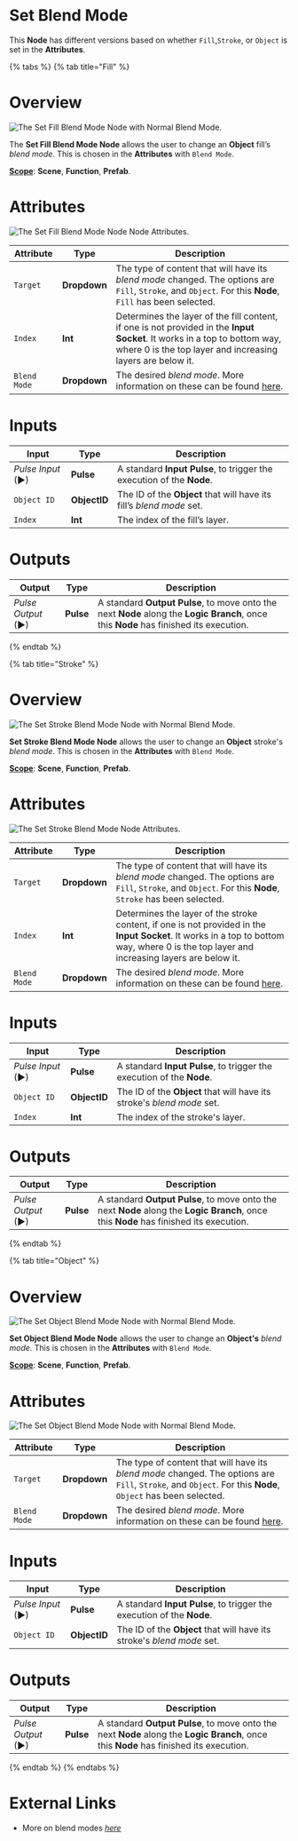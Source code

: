 # Set Blend Mode

This **Node** has different versions based on whether `Fill`,`Stroke`, or `Object` is set in the **Attributes**.

{% tabs %}
{% tab title="Fill" %}
# Overview

![The Set Fill Blend Mode Node with Normal Blend Mode.](../../../.gitbook/assets/setblendmodefillnode.png)

The **Set Fill Blend Mode Node** allows the user to change an **Object** fill’s *blend mode*. This is chosen in the **Attributes** with `Blend Mode`.



[**Scope**](../../overview.md#scopes): **Scene**, **Function**, **Prefab**.

# Attributes

![The Set Fill Blend Mode Node Node Attributes.](../../../.gitbook/assets/setblendmodefillatts.png)

|Attribute|Type|Description|
|---|---|---|
|`Target`|**Dropdown**|The type of content that will have its *blend mode* changed. The options are `Fill`, `Stroke`, and `Object`. For this **Node**, `Fill` has been selected.|
|`Index`|**Int**|Determines the layer of the fill content, if one is not provided in the **Input Socket**. It works in a top to bottom way, where 0 is the top layer and increasing layers are below it. |
|`Blend Mode`|**Dropdown**|The desired *blend mode*. More information on these can be found [here](http://www.simplefilter.de/en/basics/mixmods.html). |


# Inputs

|Input|Type|Description|
|---|---|---|
|*Pulse Input* (►)|**Pulse**|A standard **Input Pulse**, to trigger the execution of the **Node**.|
|`Object ID`|**ObjectID**|The ID of the **Object** that will have its fill’s *blend mode* set.|
|`Index`|**Int**|The index of the fill’s layer.|

# Outputs

|Output|Type|Description|
|---|---|---|
|*Pulse Output* (►)|**Pulse**|A standard **Output Pulse**, to move onto the next **Node** along the **Logic Branch**, once this **Node** has finished its execution.|

{% endtab %}

{% tab title="Stroke" %}

# Overview

![The Set Stroke Blend Mode Node with Normal Blend Mode.](../../../.gitbook/assets/setblendmodestrokenode.png)

**Set Stroke Blend Mode Node** allows the user to change an **Object** stroke's *blend mode*. This is chosen in the **Attributes** with `Blend Mode`.

[**Scope**](../../overview.md#scopes): **Scene**, **Function**, **Prefab**.

# Attributes

![The Set Stroke Blend Mode Node Attributes.](../../../.gitbook/assets/setblendmodestrokeatts.png)

|Attribute|Type|Description|
|---|---|---|
|`Target`|**Dropdown**|The type of content that will have its *blend mode* changed. The options are `Fill`, `Stroke`, and `Object`. For this **Node**, `Stroke` has been selected.|
|`Index`|**Int**|Determines the layer of the stroke content, if one is not provided in the **Input Socket**. It works in a top to bottom way, where 0 is the top layer and increasing layers are below it. |
|`Blend Mode`|**Dropdown**|The desired *blend mode*. More information on these can be found [here](http://www.simplefilter.de/en/basics/mixmods.html).|

# Inputs

|Input|Type|Description|
|---|---|---|
|*Pulse Input* (►)|**Pulse**|A standard **Input Pulse**, to trigger the execution of the **Node**.|
|`Object ID`|**ObjectID**|The ID of the **Object** that will have its stroke's *blend mode* set.|
|`Index`|**Int**|The index of the stroke's layer.|

# Outputs

|Output|Type|Description|
|---|---|---|
|*Pulse Output* (►)|**Pulse**|A standard **Output Pulse**, to move onto the next **Node** along the **Logic Branch**, once this **Node** has finished its execution.|

{% endtab %}

{% tab title="Object" %}

# Overview

![The Set Object Blend Mode Node with Normal Blend Mode.](../../../.gitbook/assets/setblendmodeobjectnode.png)

**Set Object Blend Mode Node** allows the user to change an **Object's** *blend mode*. This is chosen in the **Attributes** with `Blend Mode`.

[**Scope**](../../overview.md#scopes): **Scene**, **Function**, **Prefab**.

# Attributes

![The Set Object Blend Mode Node with Normal Blend Mode.](../../../.gitbook/assets/setblendmodeobjectatts.png)

|Attribute|Type|Description|
|---|---|---|
|`Target`|**Dropdown**|The type of content that will have its *blend mode* changed. The options are `Fill`, `Stroke`, and `Object`. For this **Node**, `Object` has been selected.|
|`Blend Mode`|**Dropdown**|The desired *blend mode*. More information on these can be found [here](http://www.simplefilter.de/en/basics/mixmods.html).|

# Inputs

|Input|Type|Description|
|---|---|---|
|*Pulse Input* (►)|**Pulse**|A standard **Input Pulse**, to trigger the execution of the **Node**.|
|`Object ID`|**ObjectID**|The ID of the **Object** that will have its stroke's *blend mode* set.|

# Outputs

|Output|Type|Description|
|---|---|---|
|*Pulse Output* (►)|**Pulse**|A standard **Output Pulse**, to move onto the next **Node** along the **Logic Branch**, once this **Node** has finished its execution.|



{% endtab %}
{% endtabs %}


# External Links

* More on blend modes [*here*](http://www.simplefilter.de/en/basics/mixmods.html)

